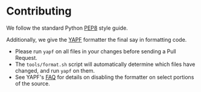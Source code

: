 Contributing
============

We follow the standard Python [PEP8](https://www.python.org/dev/peps/pep-0008/)
style guide.

Additionally, we give the [YAPF](https://github.com/google/yapf) formatter the
final say in formatting code.

* Please run `yapf` on all files in your changes before sending a Pull Request.
* The `tools/format.sh` script will automatically determine which files have
  changed, and run `yapf` on them.
* See YAPF's
  [FAQ](https://github.com/google/yapf#why-does-yapf-destroy-my-awesome-formatting)
  for details on disabling the formatter on select portions of the source.
